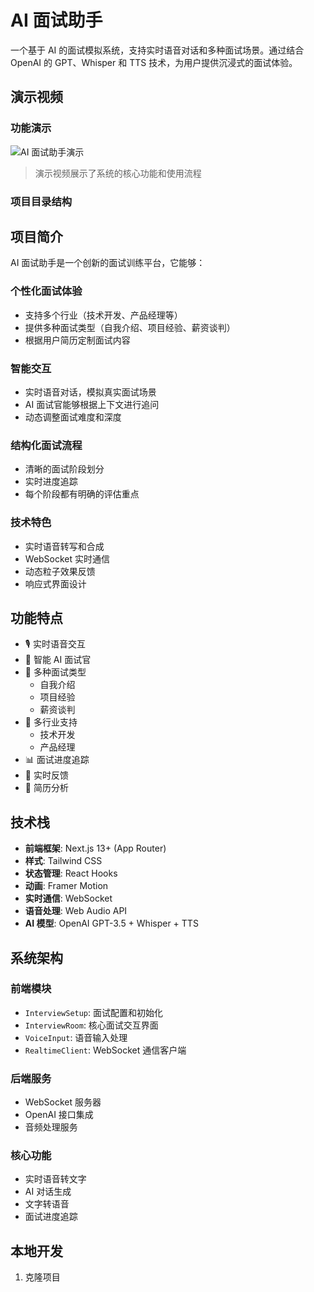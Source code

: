 # AI 面试助手

一个基于 AI 的面试模拟系统，支持实时语音对话和多种面试场景。通过结合 OpenAI 的 GPT、Whisper 和 TTS 技术，为用户提供沉浸式的面试体验。

## 演示视频

### 功能演示
![AI 面试助手演示](https://www.bilibili.com/video/BV1ptSSYrE6m/?vd_source=7e0ba9a1685ef2488de83e652e939ec6)

> 演示视频展示了系统的核心功能和使用流程

### 项目目录结构

## 项目简介

AI 面试助手是一个创新的面试训练平台，它能够：

### 个性化面试体验
- 支持多个行业（技术开发、产品经理等）
- 提供多种面试类型（自我介绍、项目经验、薪资谈判）
- 根据用户简历定制面试内容

### 智能交互
- 实时语音对话，模拟真实面试场景
- AI 面试官能够根据上下文进行追问
- 动态调整面试难度和深度

### 结构化面试流程
- 清晰的面试阶段划分
- 实时进度追踪
- 每个阶段都有明确的评估重点

### 技术特色
- 实时语音转写和合成
- WebSocket 实时通信
- 动态粒子效果反馈
- 响应式界面设计

## 功能特点

- 🎙️ 实时语音交互
- 🤖 智能 AI 面试官
- 🎯 多种面试类型
  - 自我介绍
  - 项目经验
  - 薪资谈判
- 🏢 多行业支持
  - 技术开发
  - 产品经理
- 📊 面试进度追踪
- 🔄 实时反馈
- 💼 简历分析

## 技术栈

- **前端框架**: Next.js 13+ (App Router)
- **样式**: Tailwind CSS
- **状态管理**: React Hooks
- **动画**: Framer Motion
- **实时通信**: WebSocket
- **语音处理**: Web Audio API
- **AI 模型**: OpenAI GPT-3.5 + Whisper + TTS

## 系统架构

### 前端模块
- `InterviewSetup`: 面试配置和初始化
- `InterviewRoom`: 核心面试交互界面
- `VoiceInput`: 语音输入处理
- `RealtimeClient`: WebSocket 通信客户端

### 后端服务
- WebSocket 服务器
- OpenAI 接口集成
- 音频处理服务

### 核心功能
- 实时语音转文字
- AI 对话生成
- 文字转语音
- 面试进度追踪

## 本地开发

1. 克隆项目
